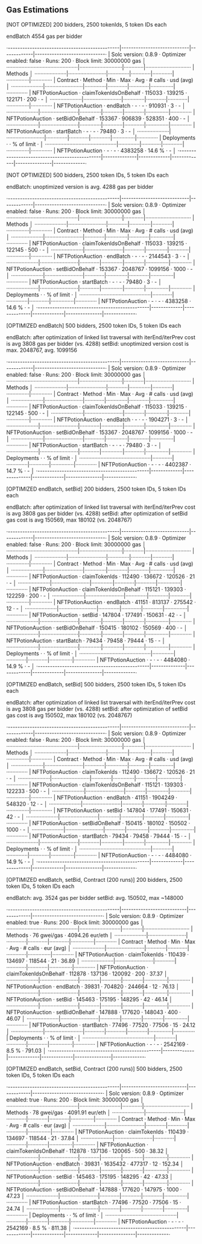 Gas Estimations
---------------

[NOT OPTIMIZED] 200 bidders, 2500 tokenIds, 5 token IDs each

endBatch 4554 gas per bidder

·----------------------------------------------|----------------------------|-------------|-----------------------------·
|             Solc version: 0.8.9              ·  Optimizer enabled: false  ·  Runs: 200  ·  Block limit: 30000000 gas  │
···············································|····························|·············|······························
|  Methods                                                                                                              │
·····················|·························|··············|·············|·············|···············|··············
|  Contract          ·  Method                 ·  Min         ·  Max        ·  Avg        ·  # calls      ·  usd (avg)  │
·····················|·························|··············|·············|·············|···············|··············
|  NFTPotionAuction  ·  claimTokenIdsOnBehalf  ·      115033  ·     139215  ·     122171  ·          200  ·          -  │
·····················|·························|··············|·············|·············|···············|··············
|  NFTPotionAuction  ·  endBatch               ·           -  ·          -  ·     910931  ·            3  ·          -  │
·····················|·························|··············|·············|·············|···············|··············
|  NFTPotionAuction  ·  setBidOnBehalf         ·      153367  ·     906839  ·     528351  ·          400  ·          -  │
·····················|·························|··············|·············|·············|···············|··············
|  NFTPotionAuction  ·  startBatch             ·           -  ·          -  ·      79480  ·            3  ·          -  │
·····················|·························|··············|·············|·············|···············|··············
|  Deployments                                 ·                                          ·  % of limit   ·             │
···············································|··············|·············|·············|···············|··············
|  NFTPotionAuction                            ·           -  ·          -  ·    4383258  ·       14.6 %  ·          -  │
·----------------------------------------------|--------------|-------------|-------------|---------------|-------------·

[NOT OPTIMIZED] 500 bidders, 2500 token IDs, 5 token IDs each

endBatch: unoptimized version is avg. 4288 gas per bidder

·----------------------------------------------|----------------------------|-------------|-----------------------------·
|             Solc version: 0.8.9              ·  Optimizer enabled: false  ·  Runs: 200  ·  Block limit: 30000000 gas  │
···············································|····························|·············|······························
|  Methods                                                                                                              │
·····················|·························|·············|··············|·············|···············|··············
|  Contract          ·  Method                 ·  Min        ·  Max         ·  Avg        ·  # calls      ·  usd (avg)  │
·····················|·························|·············|··············|·············|···············|··············
|  NFTPotionAuction  ·  claimTokenIdsOnBehalf  ·     115033  ·      139215  ·     122145  ·          500  ·          -  │
·····················|·························|·············|··············|·············|···············|··············
|  NFTPotionAuction  ·  endBatch               ·          -  ·           -  ·    2144543  ·            3  ·          -  │
·····················|·························|·············|··············|·············|···············|··············
|  NFTPotionAuction  ·  setBidOnBehalf         ·     153367  ·     2048767  ·    1099156  ·         1000  ·          -  │
·····················|·························|·············|··············|·············|···············|··············
|  NFTPotionAuction  ·  startBatch             ·          -  ·           -  ·      79480  ·            3  ·          -  │
·····················|·························|·············|··············|·············|···············|··············
|  Deployments                                 ·                                          ·  % of limit   ·             │
···············································|·············|··············|·············|···············|··············
|  NFTPotionAuction                            ·          -  ·           -  ·    4383258  ·       14.6 %  ·          -  │
·----------------------------------------------|-------------|--------------|-------------|---------------|-------------·

[OPTIMIZED endBatch] 500 bidders, 2500 token IDs, 5 token IDs each

endBatch: after optimization of linked list traversal with iterEnd/iterPrev cost is avg 3808 gas per bidder (vs. 4288)
setBid: unoptimized version cost is max. 2048767, avg. 1099156

·----------------------------------------------|----------------------------|-------------|-----------------------------·
|             Solc version: 0.8.9              ·  Optimizer enabled: false  ·  Runs: 200  ·  Block limit: 30000000 gas  │
···············································|····························|·············|······························
|  Methods                                                                                                              │
·····················|·························|·············|··············|·············|···············|··············
|  Contract          ·  Method                 ·  Min        ·  Max         ·  Avg        ·  # calls      ·  usd (avg)  │
·····················|·························|·············|··············|·············|···············|··············
|  NFTPotionAuction  ·  claimTokenIdsOnBehalf  ·     115033  ·      139215  ·     122145  ·          500  ·          -  │
·····················|·························|·············|··············|·············|···············|··············
|  NFTPotionAuction  ·  endBatch               ·          -  ·           -  ·    1904271  ·            3  ·          -  │
·····················|·························|·············|··············|·············|···············|··············
|  NFTPotionAuction  ·  setBidOnBehalf         ·     153367  ·     2048767  ·    1099156  ·         1000  ·          -  │
·····················|·························|·············|··············|·············|···············|··············
|  NFTPotionAuction  ·  startBatch             ·          -  ·           -  ·      79480  ·            3  ·          -  │
·····················|·························|·············|··············|·············|···············|··············
|  Deployments                                 ·                                          ·  % of limit   ·             │
···············································|·············|··············|·············|···············|··············
|  NFTPotionAuction                            ·          -  ·           -  ·    4402387  ·       14.7 %  ·          -  │
·----------------------------------------------|-------------|--------------|-------------|---------------|-------------·

[OPTIMIZED endBatch, setBid] 200 bidders, 2500 token IDs, 5 token IDs each

endBatch: after optimization of linked list traversal with iterEnd/iterPrev cost is avg 3808 gas per bidder (vs. 4288)
setBid: after optimization of setBid gas cost is avg 150569, max 180102 (vs. 2048767)

·----------------------------------------------|----------------------------|-------------|-----------------------------·
|             Solc version: 0.8.9              ·  Optimizer enabled: false  ·  Runs: 200  ·  Block limit: 30000000 gas  │
···············································|····························|·············|······························
|  Methods                                                                                                              │
·····················|·························|··············|·············|·············|···············|··············
|  Contract          ·  Method                 ·  Min         ·  Max        ·  Avg        ·  # calls      ·  usd (avg)  │
·····················|·························|··············|·············|·············|···············|··············
|  NFTPotionAuction  ·  claimTokenIds          ·      112490  ·     136672  ·     120526  ·           21  ·          -  │
·····················|·························|··············|·············|·············|···············|··············
|  NFTPotionAuction  ·  claimTokenIdsOnBehalf  ·      115121  ·     139303  ·     122259  ·          200  ·          -  │
·····················|·························|··············|·············|·············|···············|··············
|  NFTPotionAuction  ·  endBatch               ·       41151  ·     813137  ·     275542  ·           12  ·          -  │
·····················|·························|··············|·············|·············|···············|··············
|  NFTPotionAuction  ·  setBid                 ·      147804  ·     177491  ·     150631  ·           42  ·          -  │
·····················|·························|··············|·············|·············|···············|··············
|  NFTPotionAuction  ·  setBidOnBehalf         ·      150415  ·     180102  ·     150569  ·          400  ·          -  │
·····················|·························|··············|·············|·············|···············|··············
|  NFTPotionAuction  ·  startBatch             ·       79434  ·      79458  ·      79444  ·           15  ·          -  │
·····················|·························|··············|·············|·············|···············|··············
|  Deployments                                 ·                                          ·  % of limit   ·             │
···············································|··············|·············|·············|···············|··············
|  NFTPotionAuction                            ·           -  ·          -  ·    4484080  ·       14.9 %  ·          -  │
·----------------------------------------------|--------------|-------------|-------------|---------------|-------------·

[OPTIMIZED endBatch, setBid] 500 bidders, 2500 token IDs, 5 token IDs each

endBatch: after optimization of linked list traversal with iterEnd/iterPrev cost is avg 3808 gas per bidder (vs. 4288)
setBid: after optimization of setBid gas cost is avg 150502, max 180102 (vs. 2048767)

·----------------------------------------------|----------------------------|-------------|-----------------------------·
|             Solc version: 0.8.9              ·  Optimizer enabled: false  ·  Runs: 200  ·  Block limit: 30000000 gas  │
···············································|····························|·············|······························
|  Methods                                                                                                              │
·····················|·························|·············|··············|·············|···············|··············
|  Contract          ·  Method                 ·  Min        ·  Max         ·  Avg        ·  # calls      ·  usd (avg)  │
·····················|·························|·············|··············|·············|···············|··············
|  NFTPotionAuction  ·  claimTokenIds          ·     112490  ·      136672  ·     120526  ·           21  ·          -  │
·····················|·························|·············|··············|·············|···············|··············
|  NFTPotionAuction  ·  claimTokenIdsOnBehalf  ·     115121  ·      139303  ·     122233  ·          500  ·          -  │
·····················|·························|·············|··············|·············|···············|··············
|  NFTPotionAuction  ·  endBatch               ·      41151  ·     1904249  ·     548320  ·           12  ·          -  │
·····················|·························|·············|··············|·············|···············|··············
|  NFTPotionAuction  ·  setBid                 ·     147804  ·      177491  ·     150631  ·           42  ·          -  │
·····················|·························|·············|··············|·············|···············|··············
|  NFTPotionAuction  ·  setBidOnBehalf         ·     150415  ·      180102  ·     150502  ·         1000  ·          -  │
·····················|·························|·············|··············|·············|···············|··············
|  NFTPotionAuction  ·  startBatch             ·      79434  ·       79458  ·      79444  ·           15  ·          -  │
·····················|·························|·············|··············|·············|···············|··············
|  Deployments                                 ·                                          ·  % of limit   ·             │
···············································|·············|··············|·············|···············|··············
|  NFTPotionAuction                            ·          -  ·           -  ·    4484080  ·       14.9 %  ·          -  │
·----------------------------------------------|-------------|--------------|-------------|---------------|-------------·


[OPTIMIZED endBatch, setBid, Contract (200 runs)] 200 bidders, 2500 token IDs, 5 token IDs each

endBatch: avg. 3524 gas per bidder
setBid: avg. 150502, max ~148000

·----------------------------------------------|---------------------------|-------------|-----------------------------·
|             Solc version: 0.8.9              ·  Optimizer enabled: true  ·  Runs: 200  ·  Block limit: 30000000 gas  │
···············································|···························|·············|······························
|  Methods                                     ·               76 gwei/gas               ·       4094.26 eur/eth       │
·····················|·························|·············|·············|·············|···············|··············
|  Contract          ·  Method                 ·  Min        ·  Max        ·  Avg        ·  # calls      ·  eur (avg)  │
·····················|·························|·············|·············|·············|···············|··············
|  NFTPotionAuction  ·  claimTokenIds          ·     110439  ·     134697  ·     118544  ·           21  ·      36.89  │
·····················|·························|·············|·············|·············|···············|··············
|  NFTPotionAuction  ·  claimTokenIdsOnBehalf  ·     112878  ·     137136  ·     120092  ·          200  ·      37.37  │
·····················|·························|·············|·············|·············|···············|··············
|  NFTPotionAuction  ·  endBatch               ·      39831  ·     704820  ·     244664  ·           12  ·      76.13  │
·····················|·························|·············|·············|·············|···············|··············
|  NFTPotionAuction  ·  setBid                 ·     145463  ·     175195  ·     148295  ·           42  ·      46.14  │
·····················|·························|·············|·············|·············|···············|··············
|  NFTPotionAuction  ·  setBidOnBehalf         ·     147888  ·     177620  ·     148043  ·          400  ·      46.07  │
·····················|·························|·············|·············|·············|···············|··············
|  NFTPotionAuction  ·  startBatch             ·      77496  ·      77520  ·      77506  ·           15  ·      24.12  │
·····················|·························|·············|·············|·············|···············|··············
|  Deployments                                 ·                                         ·  % of limit   ·             │
···············································|·············|·············|·············|···············|··············
|  NFTPotionAuction                            ·          -  ·          -  ·    2542169  ·        8.5 %  ·     791.03  │
·----------------------------------------------|-------------|-------------|-------------|---------------|-------------·

[OPTIMIZED endBatch, setBid, Contract (200 runs)] 500 bidders, 2500 token IDs, 5 token IDs each

·----------------------------------------------|---------------------------|-------------|-----------------------------·
|             Solc version: 0.8.9              ·  Optimizer enabled: true  ·  Runs: 200  ·  Block limit: 30000000 gas  │
···············································|···························|·············|······························
|  Methods                                     ·               78 gwei/gas               ·       4091.91 eur/eth       │
·····················|·························|·············|·············|·············|···············|··············
|  Contract          ·  Method                 ·  Min        ·  Max        ·  Avg        ·  # calls      ·  eur (avg)  │
·····················|·························|·············|·············|·············|···············|··············
|  NFTPotionAuction  ·  claimTokenIds          ·     110439  ·     134697  ·     118544  ·           21  ·      37.84  │
·····················|·························|·············|·············|·············|···············|··············
|  NFTPotionAuction  ·  claimTokenIdsOnBehalf  ·     112878  ·     137136  ·     120065  ·          500  ·      38.32  │
·····················|·························|·············|·············|·············|···············|··············
|  NFTPotionAuction  ·  endBatch               ·      39831  ·    1635432  ·     477317  ·           12  ·     152.34  │
·····················|·························|·············|·············|·············|···············|··············
|  NFTPotionAuction  ·  setBid                 ·     145463  ·     175195  ·     148295  ·           42  ·      47.33  │
·····················|·························|·············|·············|·············|···············|··············
|  NFTPotionAuction  ·  setBidOnBehalf         ·     147888  ·     177620  ·     147975  ·         1000  ·      47.23  │
·····················|·························|·············|·············|·············|···············|··············
|  NFTPotionAuction  ·  startBatch             ·      77496  ·      77520  ·      77506  ·           15  ·      24.74  │
·····················|·························|·············|·············|·············|···············|··············
|  Deployments                                 ·                                         ·  % of limit   ·             │
···············································|·············|·············|·············|···············|··············
|  NFTPotionAuction                            ·          -  ·          -  ·    2542169  ·        8.5 %  ·     811.38  │
·----------------------------------------------|-------------|-------------|-------------|---------------|-------------·